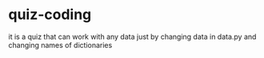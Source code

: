 # quiz-coding
it is a quiz that can work with any data just by changing data in data.py and changing names of dictionaries 
